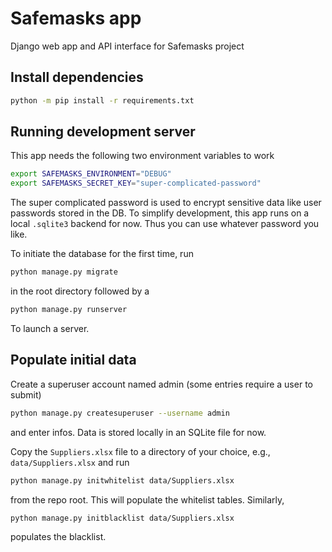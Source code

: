 # Safemasks app

Django web app and API interface for Safemasks project

## Install dependencies

```bash
python -m pip install -r requirements.txt
```

## Running development server

This app needs the following two environment variables to work
```bash
export SAFEMASKS_ENVIRONMENT="DEBUG"
export SAFEMASKS_SECRET_KEY="super-complicated-password"
```
The super complicated password is used to encrypt sensitive data like user passwords stored in the DB.
To simplify development, this app runs on a local `.sqlite3` backend for now.
Thus you can use whatever password you like.

To initiate the database for the first time, run
```bash
python manage.py migrate
```
in the root directory followed by a

```bash
python manage.py runserver
```
To launch a server.

## Populate initial data

Create a superuser account named admin (some entries require a user to submit)
```bash
python manage.py createsuperuser --username admin
```
and enter infos.
Data is stored locally in an SQLite file for now.

Copy the `Suppliers.xlsx` file to a directory of your choice, e.g., `data/Suppliers.xlsx` and run
```bash
python manage.py initwhitelist data/Suppliers.xlsx
```
from the repo root.
This will populate the whitelist tables.
Similarly,
```bash
python manage.py initblacklist data/Suppliers.xlsx
```
populates the blacklist.
